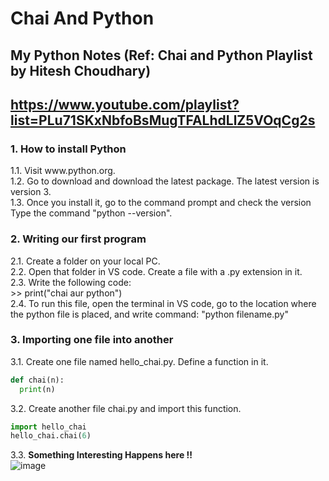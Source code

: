 <h1>Chai And Python</h1>
<h2>My Python Notes (Ref: Chai and Python Playlist by Hitesh Choudhary)</h2>
<h2>
  <a href="https://www.youtube.com/playlist?list=PLu71SKxNbfoBsMugTFALhdLlZ5VOqCg2s">https://www.youtube.com/playlist?list=PLu71SKxNbfoBsMugTFALhdLlZ5VOqCg2s</a>
</h2>

<h3> 1. How to install Python</h3>
<p>
  1.1. Visit www.python.org.<br>
  1.2. Go to download and download the latest package. The latest version is version 3.<br>
  1.3. Once you install it, go to the command prompt and check the version Type the command "python --version".<br>
</p>

<h3> 2. Writing our first program</h3>
<p>
  2.1. Create a folder on your local PC. <br>
  2.2. Open that folder in VS code. Create a file with a .py extension in it. <br>
  2.3. Write the following code:<br>
  >> print("chai aur python")<br>
  2.4. To run this file, open the terminal in VS code, go to the location where the python file is placed, and write command: "python filename.py"
</p>

<h3> 3. Importing one file into another</h3>
<p>
  3.1. Create one file named hello_chai.py. Define a function in it.<br>

  ````PYTHON
def chai(n):
    print(n)
````
  3.2. Create another file chai.py and import this function. <br>
  ````PYTHON
import hello_chai
hello_chai.chai(6)
````
  3.3. **Something Interesting Happens here !!** <br>
  ![image](https://github.com/Mangeshgp14/Chai-And-Python/assets/107695842/02148ab6-3847-4bb6-a009-654553df0fc9)





</p>
